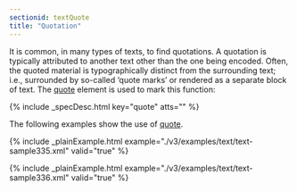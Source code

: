 ```yaml
---
sectionid: textQuote
title: "Quotation"
---
```




It is common, in many types of texts, to find quotations. A quotation is typically
attributed
to another text other than the one being encoded. Often, the quoted material is
typographically distinct from the surrounding text; i.e., surrounded by so-called
‘quote marks’ or rendered as a separate block of text. The <a class="link_odd_elementSpec" href="/v3/elements/quote">quote</a> element is used to mark this function:



{% include _specDesc.html key="quote" atts="" %}



The following examples show the use of 
<a class="link_odd_elementSpec" href="/v3/elements/quote">quote</a>.

{% include _plainExample.html example="./v3/examples/text/text-sample335.xml" valid="true" %}


{% include _plainExample.html example="./v3/examples/text/text-sample336.xml" valid="true" %}

